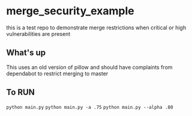 # merge_security_example
this is a test repo to demonstrate merge restrictions when critical or high vulnerabilities are present
## What's up
This uses an old version of pillow and should have complaints from dependabot to restrict merging to master

## To RUN
`python main.py`
`python main.py -a .75`
`python main.py --alpha .80`
